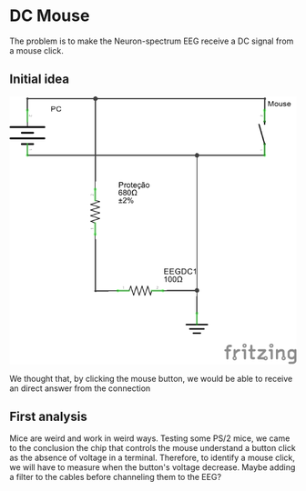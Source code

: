 # DC Mouse

The problem is to make the Neuron-spectrum EEG receive a DC signal from a mouse click.

Initial idea
------------

![circuit](./dc-mouse/dc-mouse.1.png)

We thought that, by clicking the mouse button, we would be able to receive an direct answer from the connection

First analysis
--------------

Mice are weird and work in weird ways. Testing some PS/2 mice, we came to the conclusion the chip that controls the mouse understand a button click as the absence of voltage in a terminal. Therefore, to identify a mouse click, we will have to measure when the button's voltage decrease. Maybe adding a filter to the cables before channeling them to the EEG?
